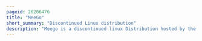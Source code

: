 ```yaml
---
pageid: 26206476
title: "MeeGo"
short_summary: "Discontinued Linux distribution"
description: "Meego is a discontinued linux Distribution hosted by the Linux Foundation and uses Source Code from the Operating Systems Maemo and Moblin. Meego aimed primarily at mobile Phones and Information Devices in the Consumer Electronics Market. It was designed to act as an Operating System for Hardware Platforms such as netbooks entry-level Desktops Nettops tablet Computers mobile computing and Communication Devices in-vehicle infotainment Devices iptv-boxes smart Phones and other embedded Systems."
---
```

